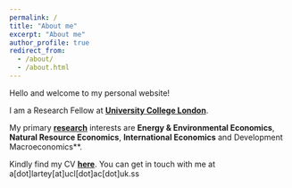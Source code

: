 ```yaml
---
permalink: /
title: "About me"
excerpt: "About me"
author_profile: true
redirect_from: 
  - /about/
  - /about.html
---
```


Hello and welcome to my personal website! 

I am a Research Fellow at [**University College London**](https://www.ucl.ac.uk/bartlett/sustainable/about-us).

 My primary [**research**](research.md) interests are **Energy & Environmental Economics**, **Natural Resource Economics**, 
**International Economics** and  Development Macroeconomics**. 

Kindly find my CV [**here**](http://papers.abrahamlartey.com/Abraham_Lartey_CV.pdf). You can get in touch with me at a[dot]lartey[at]ucl[dot]ac[dot]uk.ss
